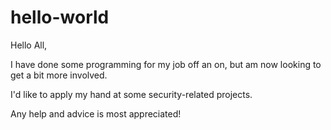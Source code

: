 # hello-world


Hello All,

I have done some programming for my job off an on, but am now looking to get a bit more involved.

I'd like to apply my hand at some security-related projects.

Any help and advice is most appreciated!
